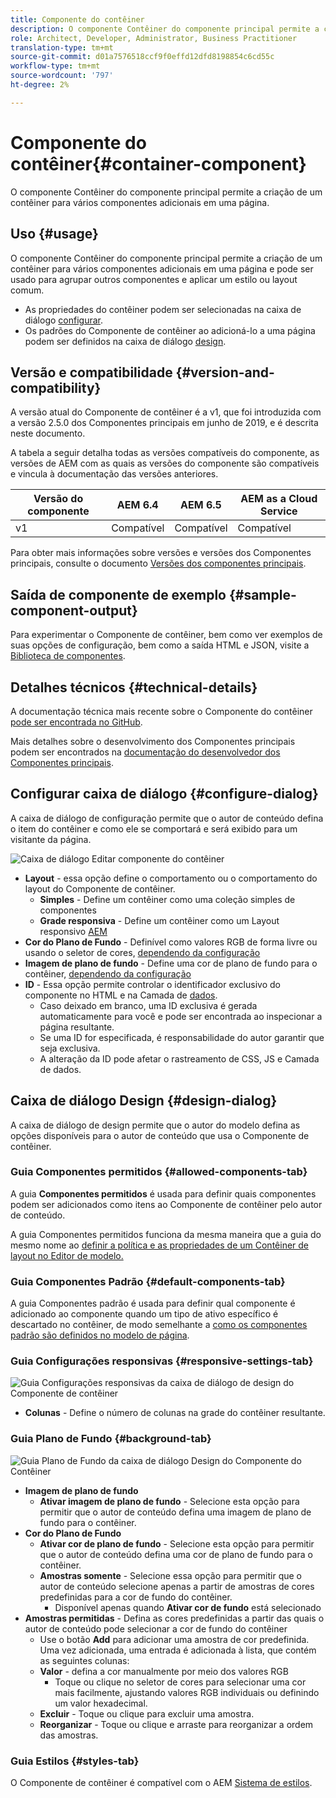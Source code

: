 ```yaml
---
title: Componente do contêiner
description: O componente Contêiner do componente principal permite a criação de um contêiner para vários componentes adicionais em uma página.
role: Architect, Developer, Administrator, Business Practitioner
translation-type: tm+mt
source-git-commit: d01a7576518ccf9f0effd12dfd8198854c6cd55c
workflow-type: tm+mt
source-wordcount: '797'
ht-degree: 2%

---
```



# Componente do contêiner{#container-component}

O componente Contêiner do componente principal permite a criação de um contêiner para vários componentes adicionais em uma página.

## Uso {#usage}

O componente Contêiner do componente principal permite a criação de um contêiner para vários componentes adicionais em uma página e pode ser usado para agrupar outros componentes e aplicar um estilo ou layout comum.

* As propriedades do contêiner podem ser selecionadas na caixa de diálogo [configurar](#configure-dialog).
* Os padrões do Componente de contêiner ao adicioná-lo a uma página podem ser definidos na caixa de diálogo [design](#design-dialog).

## Versão e compatibilidade {#version-and-compatibility}

A versão atual do Componente de contêiner é a v1, que foi introduzida com a versão 2.5.0 dos Componentes principais em junho de 2019, e é descrita neste documento.

A tabela a seguir detalha todas as versões compatíveis do componente, as versões de AEM com as quais as versões do componente são compatíveis e vincula à documentação das versões anteriores.

| Versão do componente | AEM 6.4 | AEM 6.5 | AEM as a Cloud Service |
|--- |--- |---|---|
| v1 | Compatível | Compatível | Compatível |

Para obter mais informações sobre versões e versões dos Componentes principais, consulte o documento [Versões dos componentes principais](/help/versions.md).

## Saída de componente de exemplo {#sample-component-output}

Para experimentar o Componente de contêiner, bem como ver exemplos de suas opções de configuração, bem como a saída HTML e JSON, visite a [Biblioteca de componentes](https://adobe.com/go/aem_cmp_library_container).

## Detalhes técnicos {#technical-details}

A documentação técnica mais recente sobre o Componente do contêiner [pode ser encontrada no GitHub](https://adobe.com/go/aem_cmp_tech_container_v1).

Mais detalhes sobre o desenvolvimento dos Componentes principais podem ser encontrados na [documentação do desenvolvedor dos Componentes principais](/help/developing/overview.md).

## Configurar caixa de diálogo {#configure-dialog}

A caixa de diálogo de configuração permite que o autor de conteúdo defina o item do contêiner e como ele se comportará e será exibido para um visitante da página.

![Caixa de diálogo Editar componente do contêiner](/help/assets/container-edit.png)

* **Layout**  - essa opção define o comportamento ou o comportamento do layout do Componente de contêiner.
   * **Simples**  - Define um contêiner como uma coleção simples de componentes
   * **Grade responsiva**  - Define um contêiner como um Layout responsivo  [AEM](https://docs.adobe.com/content/help/en/experience-manager-cloud-service/sites/authoring/features/responsive-layout.html)
* **Cor do Plano de Fundo**  - Definível como valores RGB de forma livre ou usando o seletor de cores,  [dependendo da configuração](#background-tab)
* **Imagem de plano de fundo**  - Define uma cor de plano de fundo para o contêiner,   [dependendo da configuração](#background-tab)
* **ID**  - Essa opção permite controlar o identificador exclusivo do componente no HTML e na Camada de  [dados](/help/developing/data-layer/overview.md).
   * Caso deixado em branco, uma ID exclusiva é gerada automaticamente para você e pode ser encontrada ao inspecionar a página resultante.
   * Se uma ID for especificada, é responsabilidade do autor garantir que seja exclusiva.
   * A alteração da ID pode afetar o rastreamento de CSS, JS e Camada de dados.

## Caixa de diálogo Design {#design-dialog}

A caixa de diálogo de design permite que o autor do modelo defina as opções disponíveis para o autor de conteúdo que usa o Componente de contêiner.

### Guia Componentes permitidos {#allowed-components-tab}

A guia **Componentes permitidos** é usada para definir quais componentes podem ser adicionados como itens ao Componente de contêiner pelo autor de conteúdo.

A guia Componentes permitidos funciona da mesma maneira que a guia do mesmo nome ao [definir a política e as propriedades de um Contêiner de layout no Editor de modelo.](https://docs.adobe.com/content/help/en/experience-manager-cloud-service/sites/authoring/features/templates.html)

### Guia Componentes Padrão {#default-components-tab}

A guia Componentes padrão é usada para definir qual componente é adicionado ao componente quando um tipo de ativo específico é descartado no contêiner, de modo semelhante a [como os componentes padrão são definidos no modelo de página](https://docs.adobe.com/content/help/en/experience-manager-cloud-service/sites/authoring/features/templates.html).

### Guia Configurações responsivas {#responsive-settings-tab}

![Guia Configurações responsivas da caixa de diálogo de design do Componente de contêiner](/help/assets/container-design-responsive.png)

* **Colunas**  - Define o número de colunas na grade do contêiner resultante.

### Guia Plano de Fundo {#background-tab}

![Guia Plano de Fundo da caixa de diálogo Design do Componente do Contêiner](/help/assets/container-design-background.png)

* **Imagem de plano de fundo**
   * **Ativar imagem de plano de fundo**  - Selecione esta opção para permitir que o autor de conteúdo defina uma imagem de plano de fundo para o contêiner.
* **Cor do Plano de Fundo**
   * **Ativar cor de plano de fundo**  - Selecione esta opção para permitir que o autor de conteúdo defina uma cor de plano de fundo para o contêiner.
   * **Amostras somente**  - Selecione essa opção para permitir que o autor de conteúdo selecione apenas a partir de amostras de cores predefinidas para a cor de fundo do contêiner.
      * Disponível apenas quando **Ativar cor de fundo** está selecionado
* **Amostras permitidas**  - Defina as cores predefinidas a partir das quais o autor de conteúdo pode selecionar a cor de fundo do contêiner
   * Use o botão **Add** para adicionar uma amostra de cor predefinida. Uma vez adicionada, uma entrada é adicionada à lista, que contém as seguintes colunas:
   * **Valor**  - defina a cor manualmente por meio dos valores RGB
      * Toque ou clique no seletor de cores para selecionar uma cor mais facilmente, ajustando valores RGB individuais ou definindo um valor hexadecimal.
   * **Excluir**  - Toque ou clique para excluir uma amostra.
   * **Reorganizar**  - Toque ou clique e arraste para reorganizar a ordem das amostras.

### Guia Estilos {#styles-tab}

O Componente de contêiner é compatível com o AEM [Sistema de estilos](/help/get-started/authoring.md#component-styling).
